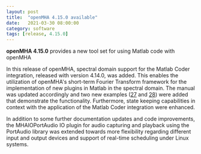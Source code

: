 ```yaml
---
layout: post
title:  "openMHA 4.15.0 available"
date:   2021-03-30 08:00:00
category: software
tags: [release, 4.15.0]
---
```


__openMHA 4.15.0__ provides a new tool set for using Matlab code with openMHA

In this release of openMHA, spectral domain support for the Matlab Coder integration, released with version 4.14.0, was added. This enables the utilization of openMHA's short-term Fourier Transform framework for the implementation of new plugins in Matlab in the spectral domain. The manual was updated accordingly and two new examples ([27](https://github.com/HoerTech-gGmbH/openMHA/tree/master/examples/27-matlab-wrapper-spectrum) and [28](https://github.com/HoerTech-gGmbH/openMHA/tree/master/examples/28-matlab-wrapper-spec2wave))  were added that demonstrate the functionality.
Furthermore, state keeping capabilities in context with the application of the Matlab Coder integration were enhanced.

In addition to some further documentation updates and code improvements, the MHAIOPortAudio IO plugin for audio capturing and playback using the PortAudio library was extended towards more flexibility regarding different input and output devices and support of real-time scheduling under Linux systems.

   



